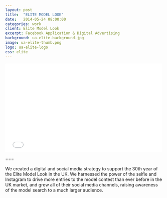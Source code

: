 ```yaml
---
layout: post
title:  "ELITE MODEL LOOK"
date:   2014-05-24 08:00:00
categories: work
client: Elite Model Look
excerpt: Facebook Application & Digital Advertising
background: ua-elite-background.jpg
image: ua-elite-thumb.png
logo: ua-elite-logo
css: elite
---
```


<div class="flex-video vimeo" >
	<iframe src="//player.vimeo.com/video/97216609" width="500" height="281" frameborder="0" webkitallowfullscreen mozallowfullscreen allowfullscreen></iframe>
</div>

===

We created a digital and social media strategy to support the 30th year of the Elite Model Look in the UK. We harnessed the power of the selfie and Instagram to drive more entries to the model contest than ever before in the UK market, and grew all of their social media channels, raising awareness of the model search to a much larger audience.